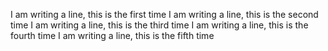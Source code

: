 I am writing a line, this is the first time
I am writing a line, this is the second time
I am writing a line, this is the third time
I am writing a line, this is the fourth time
I am writing a line, this is the fifth time